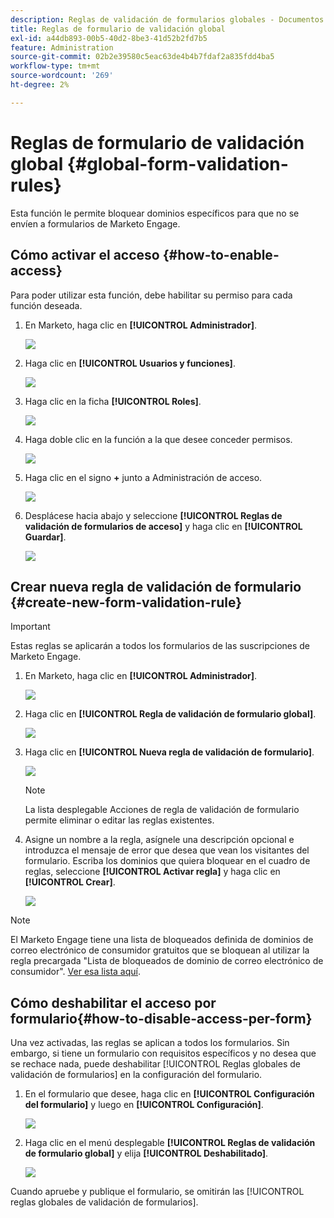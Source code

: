 ```yaml
---
description: Reglas de validación de formularios globales - Documentos de Marketo - Documentación del producto
title: Reglas de formulario de validación global
exl-id: a44db893-00b5-40d2-8be3-41d52b2fd7b5
feature: Administration
source-git-commit: 02b2e39580c5eac63de4b4b7fdaf2a835fdd4ba5
workflow-type: tm+mt
source-wordcount: '269'
ht-degree: 2%

---
```


# Reglas de formulario de validación global {#global-form-validation-rules}

Esta función le permite bloquear dominios específicos para que no se envíen a formularios de Marketo Engage.

## Cómo activar el acceso {#how-to-enable-access}

Para poder utilizar esta función, debe habilitar su permiso para cada función deseada.

1. En Marketo, haga clic en **[!UICONTROL Administrador]**.

   ![](assets/global-form-validation-rules-1.png)

1. Haga clic en **[!UICONTROL Usuarios y funciones]**.

   ![](assets/global-form-validation-rules-2.png)

1. Haga clic en la ficha **[!UICONTROL Roles]**.

   ![](assets/global-form-validation-rules-3.png)

1. Haga doble clic en la función a la que desee conceder permisos.

   ![](assets/global-form-validation-rules-4.png)

1. Haga clic en el signo **+** junto a Administración de acceso.

   ![](assets/global-form-validation-rules-5.png)

1. Desplácese hacia abajo y seleccione **[!UICONTROL Reglas de validación de formularios de acceso]** y haga clic en **[!UICONTROL Guardar]**.

   ![](assets/global-form-validation-rules-6.png)

## Crear nueva regla de validación de formulario {#create-new-form-validation-rule}

>[!IMPORTANT]
>
>Estas reglas se aplicarán a todos los formularios de las suscripciones de Marketo Engage.

1. En Marketo, haga clic en **[!UICONTROL Administrador]**.

   ![](assets/global-form-validation-rules-7.png)

1. Haga clic en **[!UICONTROL Regla de validación de formulario global]**.

   ![](assets/global-form-validation-rules-8.png)

1. Haga clic en **[!UICONTROL Nueva regla de validación de formulario]**.

   ![](assets/global-form-validation-rules-9.png)

   >[!NOTE]
   >
   >La lista desplegable Acciones de regla de validación de formulario permite eliminar o editar las reglas existentes.

1. Asigne un nombre a la regla, asígnele una descripción opcional e introduzca el mensaje de error que desea que vean los visitantes del formulario. Escriba los dominios que quiera bloquear en el cuadro de reglas, seleccione **[!UICONTROL Activar regla]** y haga clic en **[!UICONTROL Crear]**.

   ![](assets/global-form-validation-rules-10.png)

>[!NOTE]
>
>El Marketo Engage tiene una lista de bloqueados definida de dominios de correo electrónico de consumidor gratuitos que se bloquean al utilizar la regla precargada &quot;Lista de bloqueados de dominio de correo electrónico de consumidor&quot;. [Ver esa lista aquí](/help/marketo/product-docs/administration/settings/assets/freemaildomains.csv).

## Cómo deshabilitar el acceso por formulario{#how-to-disable-access-per-form}

Una vez activadas, las reglas se aplican a todos los formularios. Sin embargo, si tiene un formulario con requisitos específicos y no desea que se rechace nada, puede deshabilitar [!UICONTROL Reglas globales de validación de formularios] en la configuración del formulario.

1. En el formulario que desee, haga clic en **[!UICONTROL Configuración del formulario]** y luego en **[!UICONTROL Configuración]**.

   ![](assets/global-form-validation-rules-11.png)

1. Haga clic en el menú desplegable **[!UICONTROL Reglas de validación de formulario global]** y elija **[!UICONTROL Deshabilitado]**.

   ![](assets/global-form-validation-rules-12.png)

Cuando apruebe y publique el formulario, se omitirán las [!UICONTROL reglas globales de validación de formularios].
